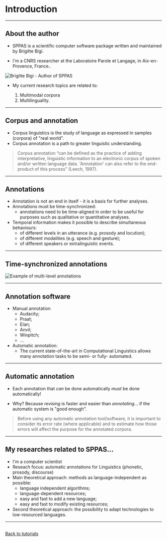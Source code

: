 # Introduction

-------------------------------

## About the author

* SPPAS is a scientific computer software package written and maintained
by Brigitte Bigi.

* I'm a CNRS researcher at the Laboratoire Parole et Langage, 
in Aix-en-Provence, France.. 

![Brigitte Bigi - Author of SPPAS](./etc/images/me.jpg)

* My current research topics are related to:
    
    1. Multimodal corpora
    2. Multilinguality.

-------------------------------

## Corpus and annotation

* Corpus linguistics is the study of language as expressed in samples (corpora) of "real world".
* Corpus annotation is a path to greater linguistic understanding.

> Corpus annotation “can be defined as the practice of adding interpretative,
   linguistic information to an electronic corpus of spoken and/or written language data.
   'Annotation' can also refer to the end-product of this process” (Leech, 1997).

-------------------------------

## Annotations

* Annotation is not an end in itself - it is a basis for further analyses.
* Annotations must be time-synchronized: 
    - annotations need to be time-aligned in order to be useful for purposes such as qualitative or quantitative analyses.
* Temporal information makes it possible to describe simultaneous behaviours: 
    - of different levels in an utterance (e.g. prosody and locution);
    - of different modalities (e.g. speech and gesture);
    - of different speakers or extralinguistic events.

-------------------------------

## Time-synchronized annotations

![Example of multi-level annotations](./etc/screenshots/AB-merge.png)

-------------------------------

## Annotation software

* Manual annotation
    - Audacity;
    - Praat;
    - Elan;
    - Anvil;
    - Winpitch;
    - ...
* Automatic annotation:
    - The current state-of-the-art in Computational Linguistics allows many 
annotation tasks to be semi- or fully- automated.

-------------------------------

## Automatic annotation

* Each annotation that *can* be done automatically *must* be done automatically!

* Why? Because *revising* is faster and easier than *annotating*...
if the automatic system is "good enough".

> Before using any automatic annotation tool/software, 
  it is important to consider its error rate (where applicable) 
  and to estimate how those errors will affect the purpose
  for the annotated corpora.

-------------------------------

## My researches related to SPPAS...

* I'm a computer scientist
* Reseach focus: automatic annotations for Linguistics (phonetic, prosody, discourse)
* Main theoretical approach: methods as language-independent as possible:
    * language independent algorithms;
    * language-dependent resources;
    * easy and fast to add a new language;
    * easy and fast to modify existing resources;
* Second theoretical approach: the possibility to adapt technologies to low-resourced languages.

-------------------------------

##

[Back to tutorials](tutorial.html)
